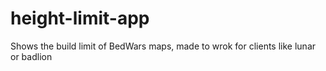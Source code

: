 # height-limit-app
 Shows the build limit of BedWars maps, made to wrok for clients like lunar or badlion
